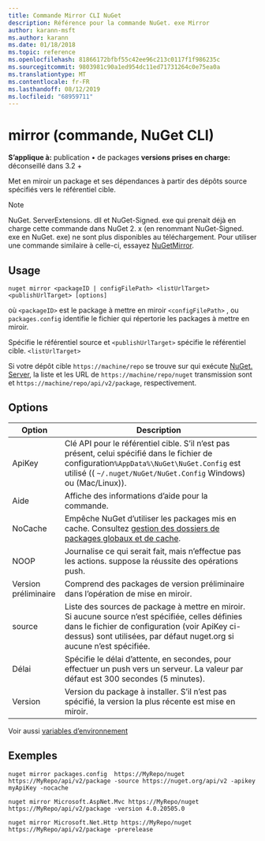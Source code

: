```yaml
---
title: Commande Mirror CLI NuGet
description: Référence pour la commande NuGet. exe Mirror
author: karann-msft
ms.author: karann
ms.date: 01/18/2018
ms.topic: reference
ms.openlocfilehash: 81866172bfbf55c42ee96c213c0117f1f986235c
ms.sourcegitcommit: 9803981c90a1ed954dc11ed71731264c0e75ea0a
ms.translationtype: MT
ms.contentlocale: fr-FR
ms.lasthandoff: 08/12/2019
ms.locfileid: "68959711"
---
```

# <a name="mirror-command-nuget-cli"></a>mirror (commande, NuGet CLI)

**S’applique à:** publication &bullet; de packages **versions prises en charge:** déconseillé dans 3.2 +

Met en miroir un package et ses dépendances à partir des dépôts source spécifiés vers le référentiel cible.

> [!NOTE]
> NuGet. ServerExtensions. dll et NuGet-Signed. exe qui prenait déjà en charge cette commande dans NuGet 2. x (en renommant NuGet-Signed. exe en NuGet. exe) ne sont plus disponibles au téléchargement. Pour utiliser une commande similaire à celle-ci, essayez [NuGetMirror](https://www.nuget.org/packages/NuGetMirror/).

## <a name="usage"></a>Usage

```cli
nuget mirror <packageID | configFilePath> <listUrlTarget> <publishUrlTarget> [options]
```

où `<packageID>` est le package à mettre en miroir `<configFilePath>` , ou `packages.config` identifie le fichier qui répertorie les packages à mettre en miroir.

Spécifie le référentiel source et `<publishUrlTarget>` spécifie le référentiel cible. `<listUrlTarget>`

Si votre dépôt cible `https://machine/repo` se trouve sur qui exécute [NuGet. Server](../../hosting-packages/nuget-server.md), la liste et les URL de `https://machine/repo/nuget` transmission sont et `https://machine/repo/api/v2/package`, respectivement.

## <a name="options"></a>Options

| Option | Description |
| --- | --- |
| ApiKey | Clé API pour le référentiel cible. S’il n’est pas présent, celui spécifié dans le fichier de configuration`%AppData%\NuGet\NuGet.Config` est utilisé (( `~/.nuget/NuGet/NuGet.Config` Windows) ou (Mac/Linux)). |
| Aide | Affiche des informations d’aide pour la commande. |
| NoCache | Empêche NuGet d’utiliser les packages mis en cache. Consultez [gestion des dossiers de packages globaux et de cache](../../consume-packages/managing-the-global-packages-and-cache-folders.md). |
| NOOP | Journalise ce qui serait fait, mais n’effectue pas les actions. suppose la réussite des opérations push. |
| Version préliminaire | Comprend des packages de version préliminaire dans l’opération de mise en miroir. |
| source | Liste des sources de package à mettre en miroir. Si aucune source n’est spécifiée, celles définies dans le fichier de configuration (voir ApiKey ci-dessus) sont utilisées, par défaut nuget.org si aucune n’est spécifiée. |
| Délai | Spécifie le délai d’attente, en secondes, pour effectuer un push vers un serveur. La valeur par défaut est 300 secondes (5 minutes). |
| Version | Version du package à installer. S’il n’est pas spécifié, la version la plus récente est mise en miroir. |

Voir aussi [variables d’environnement](cli-ref-environment-variables.md)

## <a name="examples"></a>Exemples

```cli
nuget mirror packages.config  https://MyRepo/nuget https://MyRepo/api/v2/package -source https://nuget.org/api/v2 -apikey myApiKey -nocache

nuget mirror Microsoft.AspNet.Mvc https://MyRepo/nuget https://MyRepo/api/v2/package -version 4.0.20505.0

nuget mirror Microsoft.Net.Http https://MyRepo/nuget https://MyRepo/api/v2/package -prerelease
```
